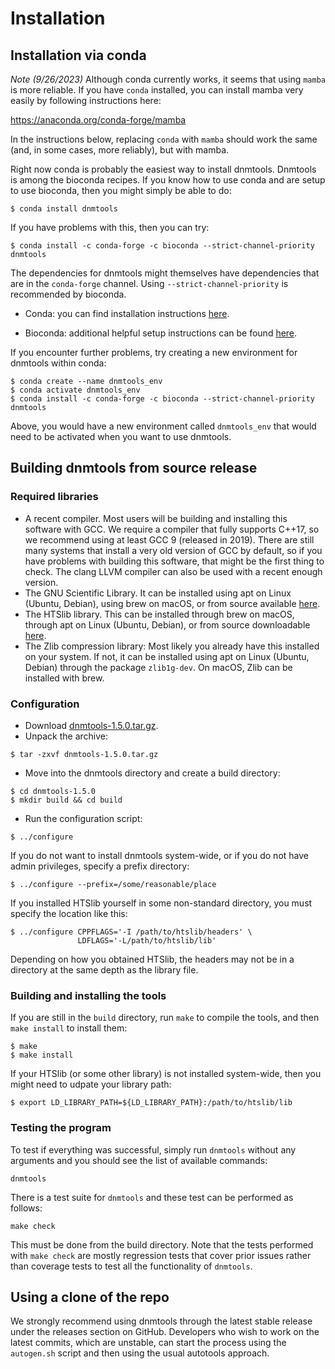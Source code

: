 Installation
============

## Installation via conda

*Note (9/26/2023)* Although conda currently works, it seems that using
`mamba` is more reliable. If you have `conda` installed, you can
install mamba very easily by following instructions here:

https://anaconda.org/conda-forge/mamba

In the instructions below, replacing `conda` with `mamba` should work
the same (and, in some cases, more reliably), but with mamba.

Right now conda is probably the easiest way to install
dnmtools. Dnmtools is among the bioconda recipes. If you know how to
use conda and are setup to use bioconda, then you might simply be able
to do:
```console
$ conda install dnmtools
```

If you have problems with this, then you can try:
```console
$ conda install -c conda-forge -c bioconda --strict-channel-priority dnmtools
```

The dependencies for dnmtools might themselves have dependencies that
are in the `conda-forge` channel. Using `--strict-channel-priority` is
recommended by bioconda.

* Conda: you can find installation instructions
  [here](https://docs.conda.io/projects/conda/en/latest/user-guide/install/index.html).

* Bioconda: additional helpful setup instructions can be found
  [here](https://bioconda.github.io).

If you encounter further problems, try creating a new environment for
dnmtools within conda:
```console
$ conda create --name dnmtools_env
$ conda activate dnmtools_env
$ conda install -c conda-forge -c bioconda --strict-channel-priority dnmtools
```

Above, you would have a new environment called `dnmtools_env` that
would need to be activated when you want to use dnmtools.

## Building dnmtools from source release

### Required libraries

* A recent compiler. Most users will be building and installing this
  software with GCC. We require a compiler that fully supports C++17,
  so we recommend using at least GCC 9 (released in 2019). There are
  still many systems that install a very old version of GCC by
  default, so if you have problems with building this software, that
  might be the first thing to check. The clang LLVM compiler can
  also be used with a recent enough version.
* The GNU Scientific Library. It can be installed using apt on Linux
  (Ubuntu, Debian), using brew on macOS, or from source available
  [here](http://www.gnu.org/software/gsl).
* The HTSlib library. This can be installed through brew on macOS,
  through apt on Linux (Ubuntu, Debian), or from source downloadable
  [here](https://github.com/samtools/htslib).
* The Zlib compression library: Most likely you already have this
  installed on your system. If not, it can be installed using apt on
  Linux (Ubuntu, Debian) through the package `zlib1g-dev`. On macOS,
  Zlib can be installed with brew.

### Configuration

* Download [dnmtools-1.5.0.tar.gz](https://github.com/smithlabcode/dnmtools/releases/download/v1.5.0/dnmtools-1.5.0.tar.gz).
* Unpack the archive:
```console
$ tar -zxvf dnmtools-1.5.0.tar.gz
```
* Move into the dnmtools directory and create a build directory:
```console
$ cd dnmtools-1.5.0
$ mkdir build && cd build
```
* Run the configuration script:
```console
$ ../configure
```
If you do not want to install dnmtools system-wide, or if you do
not have admin privileges, specify a prefix directory:
```console
$ ../configure --prefix=/some/reasonable/place
```
If you installed HTSlib yourself in some non-standard directory,
you must specify the location like this:
```console
$ ../configure CPPFLAGS='-I /path/to/htslib/headers' \
               LDFLAGS='-L/path/to/htslib/lib'
```
Depending on how you obtained HTSlib, the headers may not be
in a directory at the same depth as the library file.

### Building and installing the tools

If you are still in the `build` directory, run `make` to compile the
tools, and then `make install` to install them:
```console
$ make
$ make install
```
If your HTSlib (or some other library) is not installed system-wide,
then you might need to udpate your library path:
```console
$ export LD_LIBRARY_PATH=${LD_LIBRARY_PATH}:/path/to/htslib/lib
```

### Testing the program

To test if everything was successful, simply run `dnmtools` without
any arguments and you should see the list of available commands:
```console
dnmtools
```
There is a test suite for `dnmtools` and these test can be performed
as follows:
```console
make check
```
This must be done from the build directory. Note that the tests
performed with `make check` are mostly regression tests that cover
prior issues rather than coverage tests to test all the functionality
of `dnmtools`.

## Using a clone of the repo

We strongly recommend using dnmtools through the latest stable release
under the releases section on GitHub. Developers who wish to work on
the latest commits, which are unstable, can start the process using
the `autogen.sh` script and then using the usual autotools approach.
